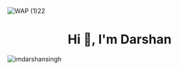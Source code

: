 ![WAP (1)22](https://user-images.githubusercontent.com/88918534/234092453-f5a50b59-9db7-4790-9710-19d580f02986.png)

<h1 align="center">Hi 👋, I'm Darshan </h1>

<p><img align="center" src="https://github-readme-streak-stats.herokuapp.com/?user=imdarshansingh&" alt="imdarshansingh" /></p>
